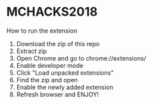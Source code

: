 # MCHACKS2018

How to run the extension
1. Download the zip of this repo
2. Extract zip
3. Open Chrome and go to chrome://extensions/
4. Enable developer mode
5. Click "Load unpacked extensions" 
6. Find the zip and open
7. Enable the newly added extension
8. Refresh browser and ENJOY!
